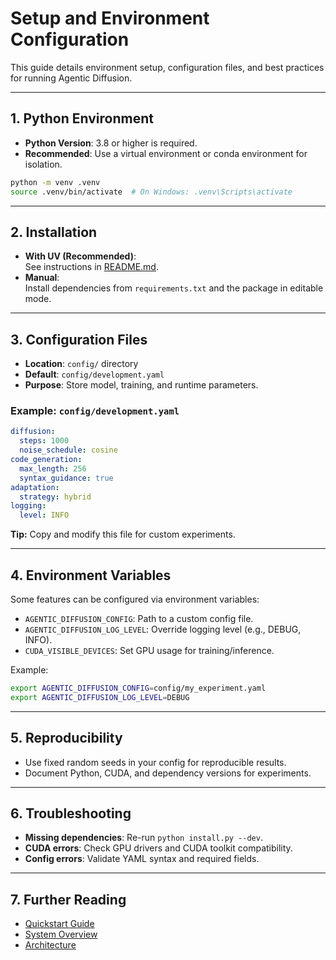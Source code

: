 # Setup and Environment Configuration

This guide details environment setup, configuration files, and best practices for running Agentic Diffusion.

---

## 1. Python Environment

- **Python Version**: 3.8 or higher is required.
- **Recommended**: Use a virtual environment or conda environment for isolation.

```bash
python -m venv .venv
source .venv/bin/activate  # On Windows: .venv\Scripts\activate
```

---

## 2. Installation

- **With UV (Recommended)**:  
  See instructions in [README.md](../README.md#installation).
- **Manual**:  
  Install dependencies from `requirements.txt` and the package in editable mode.

---

## 3. Configuration Files

- **Location**: `config/` directory
- **Default**: `config/development.yaml`
- **Purpose**: Store model, training, and runtime parameters.

### Example: `config/development.yaml`
```yaml
diffusion:
  steps: 1000
  noise_schedule: cosine
code_generation:
  max_length: 256
  syntax_guidance: true
adaptation:
  strategy: hybrid
logging:
  level: INFO
```

**Tip:** Copy and modify this file for custom experiments.

---

## 4. Environment Variables

Some features can be configured via environment variables:

- `AGENTIC_DIFFUSION_CONFIG`: Path to a custom config file.
- `AGENTIC_DIFFUSION_LOG_LEVEL`: Override logging level (e.g., DEBUG, INFO).
- `CUDA_VISIBLE_DEVICES`: Set GPU usage for training/inference.

Example:
```bash
export AGENTIC_DIFFUSION_CONFIG=config/my_experiment.yaml
export AGENTIC_DIFFUSION_LOG_LEVEL=DEBUG
```

---

## 5. Reproducibility

- Use fixed random seeds in your config for reproducible results.
- Document Python, CUDA, and dependency versions for experiments.

---

## 6. Troubleshooting

- **Missing dependencies**: Re-run `python install.py --dev`.
- **CUDA errors**: Check GPU drivers and CUDA toolkit compatibility.
- **Config errors**: Validate YAML syntax and required fields.

---

## 7. Further Reading

- [Quickstart Guide](quickstart.md)
- [System Overview](agentic_diffusion_overview.md)
- [Architecture](architecture.md)